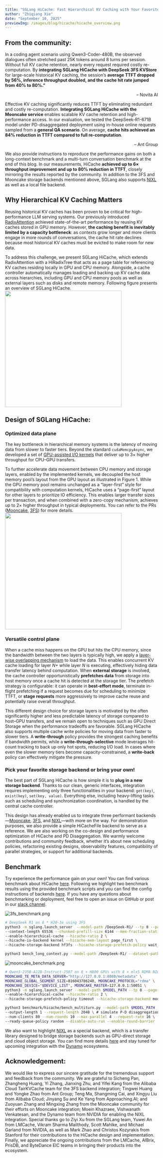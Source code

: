 ```yaml
---
title: "SGLang HiCache: Fast Hierarchical KV Caching with Your Favorite Storage Backends"
author: "Zhiqiang Xie"
date: "September 10, 2025"
previewImg: /images/blog/hicache/hicache_overview.png
---
```


## From the community:

In a coding agent scenario using Qwen3-Coder-480B, the observed dialogues often stretched past 25K tokens around 8 turns per session. Without full KV cache retention, nearly every request required costly re-computation. By **integrating SGLang HiCache with DeepSeek 3FS KVStore** for large-scale historical KV caching, the session’s **average TTFT dropped by 56%, inference throughput doubled, and the cache hit rate jumped from 40% to 80%.”**
<p align="right">
– Novita AI
</p>

Effective KV caching significantly reduces TTFT by eliminating redundant and costly re-computation. **Integrating SGLang HiCache with the Mooncake service** enables scalable KV cache retention and high-performance access. In our evaluation, we tested the DeepSeek-R1-671B model under PD-disaggregated deployment using in-house online requests sampled from a **general QA scenario**. On average, **cache hits achieved an 84% reduction in TTFT compared to full re-computation**.
<p align="right">
– Ant Group
</p>


We also provide instructions to reproduce the performance gains on both a long-context benchmark and a multi-turn conversation benchmark at the end of this blog. In our measurements, HiCache **achieved up to 6× throughput improvement and up to 80% reduction in TTFT**, closely mirroring the results reported by the community. In addition to the 3FS and Mooncake storage backends mentioned above, SGLang also supports [NIXL](https://github.com/ai-dynamo/nixl) as well as a local file backend.


## Why Hierarchical KV Caching Matters

Reusing historical KV caches has been proven to be critical for high-performance LLM serving systems. Our previously introduced [RadixAttention](https://arxiv.org/abs/2312.07104) achieved state-of-the-art performance by reusing KV caches stored in GPU memory. However, **the caching benefit is inevitably limited by a capacity bottleneck**: as contexts grow longer and more clients engage in more rounds of conversations, the cache hit rate declines because most historical KV caches must be evicted to make room for new data.

To address this challenge, we present SGLang HiCache, which extends RadixAttention with a HiRadixTree that acts as a page table for referencing KV caches residing locally in GPU and CPU memory. Alongside, a cache controller automatically manages loading and backing up KV cache data across hierarchies, including GPU and CPU memory pools as well as external layers such as disks and remote memory. Following figure presents an overview of SGLang HiCache.
<img src="/images/blog/hicache/hicache_overview.png" style="width: 40vw; min-width: 300px;" />


## Design of SGLang HiCache:

### Optimized data plane

The key bottleneck in hierarchical memory systems is the latency of moving data from slower to faster tiers. Beyond the standard `cudaMemcpyAsync`, we developed a set of [GPU-assisted I/O kernels](https://github.com/sgl-project/sglang/blob/main/sgl-kernel/csrc/kvcacheio/transfer.cu) that deliver up to 3× higher throughput for CPU–GPU transfers.

To further accelerate data movement between CPU memory and storage layers, enabled by the implemented kernels, we decoupled the host memory pool’s layout from the GPU layout as illustrated in Figure 1. While the GPU memory pool remains unchanged as a “layer-first” style for compatibility with computation kernels, HiCache uses a “page-first” layout for other layers to prioritize IO efficiency. This enables larger transfer sizes per transaction, and when combined with a zero-copy mechanism, achieves up to 2× higher throughput in typical deployments. You can refer to the PRs ([Mooncake](https://github.com/sgl-project/sglang/pull/8651), [3FS](https://github.com/sgl-project/sglang/pull/9109)) for more details.
<img src="/images/blog/hicache/hicache_layout.png" style="width: 40vw; min-width: 300px;" />


### Versatile control plane

When a cache miss happens on the GPU but hits the CPU memory, since the bandwidth between the two layers is typically high, we apply a [layer-wise overlapping mechanism](https://arxiv.org/abs/2403.19708) to load the data. This enables concurrent KV cache loading for layer *N+* while layer *N* is executing, effectively hiding data transfer latency behind computation.
When **external storage** is involved, the cache controller opportunistically **prefetches data** from storage into host memory once a cache hit is detected at the storage tier. The prefetch strategy is configurable: it can operate in **best-effort mode**, terminate in-flight prefetching if a request becomes due for scheduling to minimize TTFT, or **stage requests** more aggressively to improve cache reuse and potentially raise overall throughput.

This different design choice for storage layers is motivated by the often significantly higher and less predictable latency of storage compared to host–GPU transfers, and we remain open to techniques such as GPU Direct Storage when the performance tradeoffs are favorable.
SGLang HiCache also supports multiple cache write policies for moving data from faster to slower tiers. A **write-through** policy provides the strongest caching benefits if bandwidth permits, while a **write-through-selective** mode leverages hit-count tracking to back up only hot spots, reducing I/O load. In cases where even the slower memory tiers become capacity-constrained, a **write-back** policy can effectively mitigate the pressure.

### Pick your favorite storage backend or bring your own!

The best part of SGLang HiCache is how simple it is to **plug in a new storage backend**. Thanks to our clean, generic interfaces, integration requires implementing only three functionalities in your backend: `get(key)`, `exist(key)`, `set(key, value)`. Everything else, including heavy-lifting tasks such as scheduling and synchronization coordination, is handled by the central cache controller.

This design has already enabled us to integrate three performant backends—[Mooncake](https://github.com/kvcache-ai/Mooncake), [3FS](https://github.com/deepseek-ai/3FS), and [NIXL](https://github.com/ai-dynamo/nixl)—with more on the way. For demonstration purposes, we also provide a simple HiCacheFile backend to serve as a reference. We are also working on the co-design and performance optimization of HiCache and PD Disaggregation. We warmly welcome contributions and community feedback, whether it’s about new scheduling policies, refactoring existing designs, observability features, compatibility of parallel strategies, or support for additional backends.

## **Benchmark**

Try experience the performance gain on your own! You can find various benchmark about HiCache [here](https://github.com/sgl-project/sglang/tree/main/benchmark/hicache). Following we highlight two benchmark results using the provided benchmark scripts and you can find the config instructions of backends [here](https://github.com/sgl-project/sglang/tree/main/python/sglang/srt/mem_cache/storage). If you have any questions about benchmarking or deployment, feel free to open an issue on GitHub or post in our [slack channel](https://slack.sglang.ai/).

![3fs_benchmark.png](/images/blog/hicache/3fs_benchmark.png)

```bash
# DeepSeek R1 on 8 * H20-3e using 3FS
python3 -m sglang.launch_server  --model-path /DeepSeek-R1/ --tp 8 --page-size 64 \
--context-length 65536 --chunked-prefill-size 6144 --mem-fraction-static 0.85 \
--enable-hierarchical-cache --hicache-ratio 2 \
--hicache-io-backend kernel --hicache-mem-layout page_first \
--hicache-storage-backend hf3fs --hicache-storage-prefetch-policy wait_complete 

python3 bench_long_context.py --model-path /DeepSeek-R1/ --dataset-path loogle_wiki_qa.json 
```
![mooncake_benchmark.png](/images/blog/hicache/mooncake_benchmark.png)

```bash
# Qwen3-235B-A22B-Instruct-2507 on 8 × H800 GPUs with 8 × mlx5 RDMA NICs using Mooncake
MOONCAKE_TE_META_DATA_SERVER="http://127.0.0.1:8080/metadata" \
MOONCAKE_GLOBAL_SEGMENT_SIZE=816043786240, MOONCAKE_PROTOCOL="rdma" \
MOONCAKE_DEVICE="$DEVICE_LIST", MOONCAKE_MASTER=127.0.0.1:50051 \
python3 -m sglang.launch_server --model-path $MODEL_PATH --tp 8 --page-size 64 \
--enable-hierarchical-cache --hicache-ratio 2 \
--hicache-storage-prefetch-policy timeout --hicache-storage-backend mooncake

python3 benchmark/hicache/bench_multiturn.py --model-path $MODEL_PATH --disable-random-sample \
--output-length 1 --request-length 2048 \ # simulate P-D disaggregation
--num-clients 80 --num-rounds 10 --max-parallel 4 --request-rate 16 \
--ready-queue-policy random --disable-auto-run --enable-round-barrier
```
We also want to highlight [NIXL](https://github.com/ai-dynamo/nixl) as a special backend, which is a transfer library designed to bridge storage backends such as GPU-direct storage and cloud object storage. You can find more details [here](https://github.com/sgl-project/sglang/tree/main/python/sglang/srt/mem_cache/storage/nixl) and stay tuned for upcoming integration with the [Dynamo](https://github.com/ai-dynamo/dynamo) ecosystems.

## Acknowledgement:
We would like to express our sincere gratitude for the tremendous support and feedback from the community.
We are grateful to Sicheng Pan, Zhangheng Huang, Yi Zhang, Jianxing Zhu, and Yifei Kang from the Alibaba Cloud TairKVCache team for the 3FS backend integration; 
Tingwei Huang and Yongke Zhao from Ant Group; Teng Ma, Shangming Cai, and Xingyu Liu from Alibaba Cloud; Jinyang Su and Ke Yang from Approaching.AI; and Zuoyuan Zhang and Mingxing Zhang from the Mooncake community for their efforts on Mooncake integration; 
Moein Khazraee, Vishwanath Venkatesan, and the Dynamo team from NVIDIA for enabling the NIXL integration.
Special thanks go to Ziyi Xu from the SGLang team, Yuwei An from LMCache, Vikram Sharma Mailthody, Scott Mahlke, and Michael Garland from NVIDIA, as well as Mark Zhao and Christos Kozyrakis from Stanford for their contributions to the HiCache design and implementation.
Finally, we appreciate the ongoing contributions from the LMCache, AIBrix, PrisDB, and ByteDance EIC teams in bringing their products into the ecosystem.
